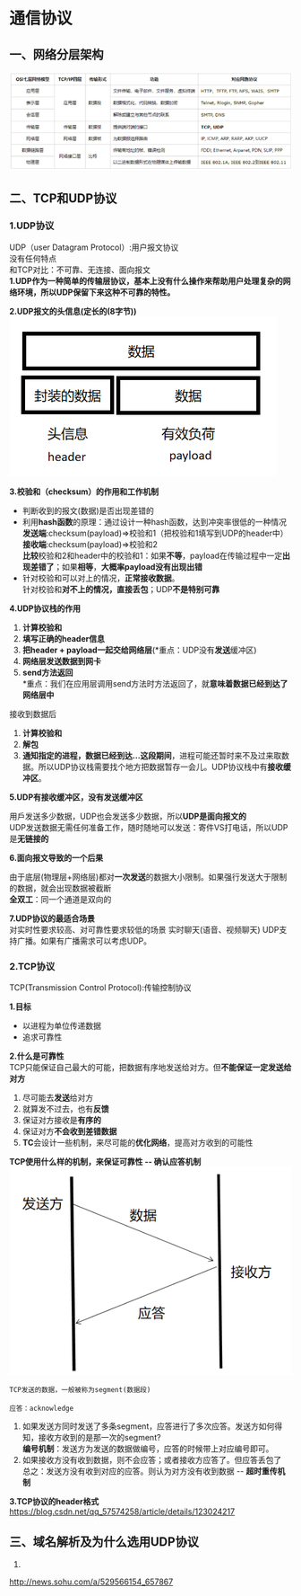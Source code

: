 # 通信协议 #
## 一、网络分层架构 ##
![](./images/network_layer.png)

## 二、TCP和UDP协议 ##
### 1.UDP协议 ###
UDP（user Datagram Protocol）:用户报文协议<br>
没有任何特点<br>
和TCP对比：不可靠、无连接、面向报文<br>
**1.UDP作为一种简单的传输层协议，基本上没有什么操作来帮助用户处理复杂的网络环境，所以UDP保留下来这种不可靠的特性。**

**2.UDP报文的头信息(定长的(8字节))**
![](./images/udp_data.png)

**3.校验和（checksum）的作用和工作机制**<br>

- 判断收到的报文(数据)是否出现差错的
- 利用**hash函数**的原理：通过设计一种hash函数，达到冲突率很低的一种情况
 <br>**发送端**:checksum(payload)=>校验和1（把校验和1填写到UDP的header中）
 <br>**接收端**:checksum(payload)=>校验和2
 <br>**比较**校验和2和header中的校验和1：如果**不等**，payload在传输过程中一定**出现差错了**；如果**相等**，**大概率payload没有出现出错**
- 针对校验和可以对上的情况，**正常接收数据**。
 <br>针对校验和**对不上的情况，直接丢包**；UDP**不是特别可靠**

**4.UDP协议栈的作用**<br>

1. **计算校验和**
1. **填写正确的header信息**
1. **把header + payload一起交给网络层**(*重点：UDP没有**发送**缓冲区)
1. **网络层发送数据到网卡**
1. **send方法返回**
<br>*重点：我们在应用层调用send方法时方法返回了，就**意味着数据已经到达了网络层中**

接收到数据后

1. **计算校验和**
1. **解包**
1. **通知指定的进程，数据已经到达...这段期间**，进程可能还暂时来不及过来取数据。所以UDP协议栈需要找个地方把数据暂存一会儿。UDP协议栈中有**接收缓冲区**。

**5.UDP有接收缓冲区，没有发送缓冲区**<br>

用戶发送多少数据，UDP也会发送多少数据，所以**UDP是面向报文的**<br>
UDP发送数据无需任何准备工作，随时随地可以发送：寄件VS打电话，所以UDP是**无链接的**

**6.面向报文导致的一个后果**<br>

由于底层(物理层+网络层)都对**一次发送**的数据大小限制。如果强行发送大于限制的数据，就会出现数据被截断<br>
**全双工**：同一个通道是双向的

**7.UDP协议的最适合场景**<br>
对实时性要求较高、对可靠性要求较低的场景
实时聊天(语音、视频聊天)
UDP支持广播。如果有广播需求可以考虑UDP。

### 2.TCP协议 ###
TCP(Transmission Control Protocol):传输控制协议

**1.目标**<br>

- 以进程为单位传递数据
- 追求可靠性

**2.什么是可靠性**<br>
TCP只能保证自己最大的可能，把数据有序地发送给对方。但**不能保证一定发送给对方**<br>

1. 尽可能去**发送**给对方
1. 就算发不过去，也有**反馈**
1. 保证对方接收是**有序的**
1. 保证对方**不会收到差错数据**
1. **TC**会设计一些机制，来尽可能的**优化网络**，提高对方收到的可能性

**TCP使用什么样的机制，来保证可靠性 -- 确认应答机制**
![](./images/tcp_reliable.png)

    TCP发送的数据，一般被称为segment(数据段)

    应答：acknowledge

1. 如果发送方同时发送了多条segment，应答进行了多次应答。发送方如何得知，接收方收到的是那一次的segment?<br>
 **编号机制**：发送方为发送的数据做编号，应答的时候带上对应编号即可。
1. 如果接收方没有收到数据，则不会应答；或者接收方应答了。但应答丢包了<br>
 总之：发送方没有收到对应的应答。则认为对方没有收到数据 -- **超时重传机制**

**3.TCP协议的header格式**<br>
https://blog.csdn.net/qq_57574258/article/details/123024217













## 三、域名解析及为什么选用UDP协议 ##
1.
http://news.sohu.com/a/529566154_657867